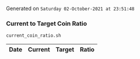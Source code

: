 Generated on `Saturday 02-October-2021 at 23:51:48`

### Current to Target Coin Ratio
`current_coin_ratio.sh`

Date|Current|Target|Ratio
---|---|---|---

